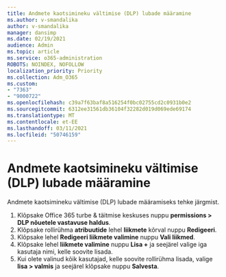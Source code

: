```yaml
---
title: Andmete kaotsimineku vältimise (DLP) lubade määramine
ms.author: v-smandalika
author: v-smandalika
manager: dansimp
ms.date: 02/19/2021
audience: Admin
ms.topic: article
ms.service: o365-administration
ROBOTS: NOINDEX, NOFOLLOW
localization_priority: Priority
ms.collection: Adm_O365
ms.custom:
- "7363"
- "9000722"
ms.openlocfilehash: c39a7f63baf8a516254f0bc02755cd2c0931b0e2
ms.sourcegitcommit: 6312ee31561db36104f32282d019d069ede69174
ms.translationtype: MT
ms.contentlocale: et-EE
ms.lasthandoff: 03/11/2021
ms.locfileid: "50746159"
---
```

# <a name="assign-data-loss-prevention-dlp-permissions"></a>Andmete kaotsimineku vältimise (DLP) lubade määramine

Andmete kaotsimineku vältimise (DLP) lubade määramiseks tehke järgmist.

1. Klõpsake Office 365 turbe & täitmise keskuses nuppu **permissions > DLP nõuetele vastavuse haldus**.
2. Klõpsake rollirühma **atribuutide** lehel **liikmete** kõrval nuppu **Redigeeri**.
3. Klõpsake lehel **Redigeeri liikmete valimine** nuppu **Vali liikmed**.
4. Klõpsake lehel **liikmete valimine** nuppu **Lisa +** ja seejärel valige iga kasutaja nimi, kelle soovite lisada.
5. Kui olete valinud kõik kasutajad, kelle soovite rollirühma lisada, valige **lisa > valmis** ja seejärel klõpsake nuppu **Salvesta**.
